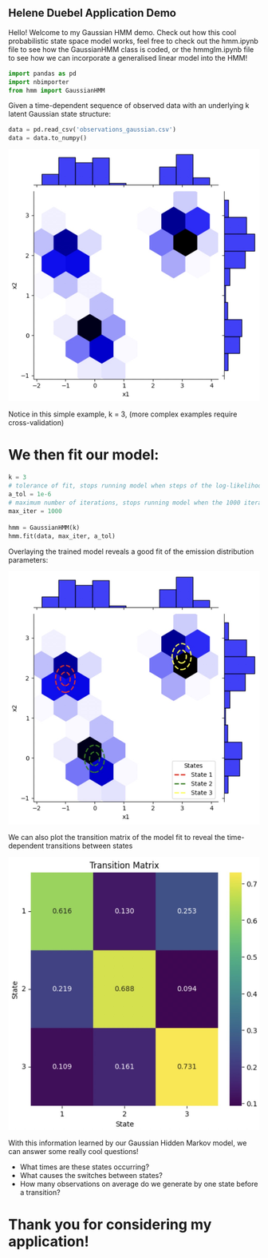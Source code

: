 ## Helene Duebel Application Demo

Hello! Welcome to my Gaussian HMM demo. Check out how this cool probabilistic state space model works, feel free to check out the hmm.ipynb
file to see how the GaussianHMM class is coded, or the hmmglm.ipynb file to see how we can incorporate a generalised linear model into the HMM!

```python
import pandas as pd
import nbimporter
from hmm import GaussianHMM
```

Given a time-dependent sequence of observed data with an underlying k latent Gaussian state structure:

```python
data = pd.read_csv('observations_gaussian.csv')
data = data.to_numpy()
```

![HMM_gaussian_obs](HMM_gaussian_obs.jpeg)

Notice in this simple example, k = 3, (more complex examples require cross-validation)

# We then fit our model:
```python
k = 3
# tolerance of fit, stops running model when steps of the log-likelihood are smaller than 1e-6
a_tol = 1e-6
# maximum number of iterations, stops running model when the 1000 iterations is met
max_iter = 1000

hmm = GaussianHMM(k)
hmm.fit(data, max_iter, a_tol)
```

Overlaying the trained model reveals a good fit of the emission distribution parameters:

![HMM_gaussian_model](HMM_model.jpeg)

We can also plot the transition matrix of the model fit to reveal the time-dependent transitions between states

![HMM_transition_matrix_model](HMM_transition_matrix.jpeg)

With this information learned by our Gaussian Hidden Markov model, we can answer some really cool questions!
- What times are these states occurring?
- What causes the switches between states?
- How many observations on average do we generate by one state before a transition?

# Thank you for considering my application!
